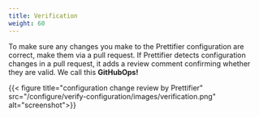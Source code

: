 ```yaml
---
title: Verification
weight: 60
---
```


To make sure any changes you make to the Prettifier configuration are correct,
make them via a pull request. If Prettifier detects configuration changes in a
pull request, it adds a review comment confirming whether they are valid. We
call this **GitHubOps!**

{{< figure title="configuration change review by Prettifier"
           src="/configure/verify-configuration/images/verification.png"
           alt="screenshot">}}
